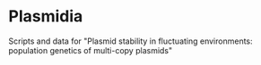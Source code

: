 # Plasmidia
Scripts and data for "Plasmid stability in fluctuating environments: population genetics of multi-copy plasmids"
